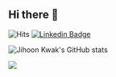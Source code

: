 ## Hi there 👋
![Hits](https://hits.seeyoufarm.com/api/count/incr/badge.svg?url=https%3A%2F%2Fgithub.com%2Fbemaru)
[![Linkedin Badge](https://img.shields.io/badge/-LinkedIn-blue?style=flat-square&logo=Linkedin&logoColor=white&link=https://www.linkedin.com/in/jihoon-kwak-94bb08334/)](https://www.linkedin.com/in/jihoon-kwak-94bb08334/)

![Jihoon Kwak's GitHub stats](https://github-readme-stats.vercel.app/api?username=bemaru&show_icons=true&theme=dracula)

<a href="https://opgc.me/#/users/bemaru" target="_blank"><img src="https://prd-opgc-api.opgc.me/githubs/users/bemaru/tag/?theme=basic" /></a>

<!--
[![Top Langs](https://github-readme-stats.vercel.app/api/top-langs/?username=bemaru&hide=html,scss,css,javascript,c)](https://github.com/bemaru)
-->

<!-- [![WakaTime stats](https://github-readme-stats.vercel.app/api/wakatime?username=bemaru)](https://github.com/bemaru)
-->

<!--
**bemaru/bemaru** is a ✨ _special_ ✨ repository because its `README.md` (this file) appears on your GitHub profile.

Here are some ideas to get you started:

- 🔭 I’m currently working on ...
- 🌱 I’m currently learning ...
- 👯 I’m looking to collaborate on ...
- 🤔 I’m looking for help with ...
- 💬 Ask me about ...
- 📫 How to reach me: ...
- 😄 Pronouns: ...
- ⚡ Fun fact: ...
-->
